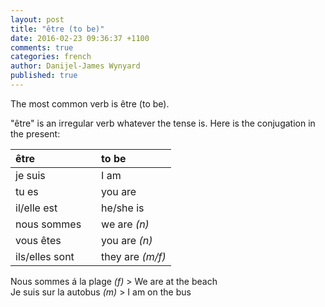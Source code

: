 ```yaml
---
layout: post
title: "être (to be)"
date: 2016-02-23 09:36:37 +1100
comments: true
categories: french
author: Danijel-James Wynyard
published: true
---
```

The most common verb is être (to be).

"être" is an irregular verb whatever the tense is. Here is the conjugation in the present:

| être | | to be |
|:---|:---|:---|
| je suis || I am |
| tu es || you are |
| il/elle est || he/she is |
| nous sommes || we are _(n)_ |
| vous êtes || you are _(n)_ |
| ils/elles sont || they are _(m/f)_ |

Nous sommes á la plage _(f)_ > We are at the beach  
Je suis sur la autobus _(m)_ > I am on the bus
